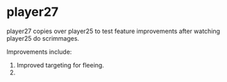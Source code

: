 # player27

player27 copies over player25 to test feature improvements after watching player25 do scrimmages.

Improvements include:

1. Improved targeting for fleeing.
2. 